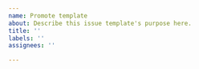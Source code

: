 ```yaml
---
name: Promote template
about: Describe this issue template's purpose here.
title: ''
labels: ''
assignees: ''

---
```



